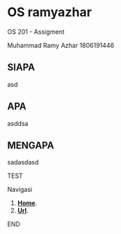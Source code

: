 # OS ramyazhar
OS 201 - Assigment

Muhammad Ramy Azhar
1806191446 

## SIAPA
asd

## APA
asddsa

## MENGAPA
sadasdasd

TEST

Navigasi
1. [**Home**](https://ramyazhar.github.io/os201/).
2. [**Url**](https://ramyazhar.github.io/os201/URLs).

END

